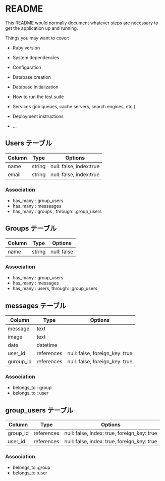 # README

This README would normally document whatever steps are necessary to get the
application up and running.

Things you may want to cover:

* Ruby version

* System dependencies

* Configuration

* Database creation

* Database initialization

* How to run the test suite

* Services (job queues, cache servers, search engines, etc.)

* Deployment instructions

* ...
## Users テーブル
|Column|Type|Options|
|------|----|-------|
|name|string|null: false, index:true|
|email|string|null: false, index:true|

### Association
- has_many : group_users
- has_many : messeages
- has_many : groups , through: :group_users

## Groups テーブル
|Column|Type|Options|
|------|----|-------|
|name|string|null: false|

### Association
- has_many : group_users
- has_many : messages
- has_many : users, through: :group_users

## messages テーブル
|Column|Type|Options|
|------|----|-------|
|message|text|       |
|image|text|       |
|date|datetime|       |
|user_id|references|null: false, foreign_key: true|
|guroup_id|references|null: false, foreign_key: true|

### Association
- belongs_to : group
- belongs_to : user

## group_users テーブル
Column|Type|Options|
|------|----|-------|
|group_id|references|null: false, index: true, foreign_key: true|
|user_id|references|null: false, index: true, foreign_key: true|


### Association
- belongs_to :group
- belongs_to :user
